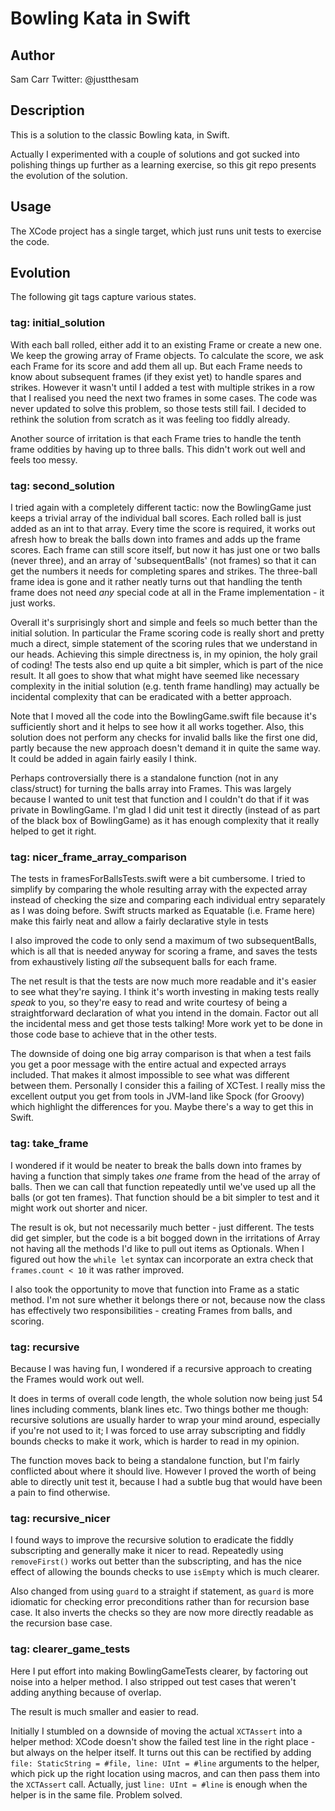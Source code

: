 # Bowling Kata in Swift

## Author

Sam Carr
Twitter: @justthesam

## Description

This is a solution to the classic Bowling kata, in Swift.

Actually I experimented with a couple of solutions and got sucked into polishing things up further as a learning exercise, so this git repo presents the evolution of the solution.

## Usage

The XCode project has a single target, which just runs unit tests to exercise the code.

## Evolution

The following git tags capture various states.

### tag: initial_solution

With each ball rolled, either add it to an existing Frame or create a new one. We keep the growing array of Frame objects. To calculate the score, we ask each Frame for its score and add them all up. But each Frame needs to know about subsequent frames (if they exist yet) to handle spares and strikes. However it wasn't until I added a test with multiple strikes in a row that I realised you need the next two frames in some cases. The code was never updated to solve this problem, so those tests still fail. I decided to rethink the solution from scratch as it was feeling too fiddly already.

Another source of irritation is that each Frame tries to handle the tenth frame oddities by having up to three balls. This didn't work out well and feels too messy.

### tag: second_solution

I tried again with a completely different tactic: now the BowlingGame just keeps a trivial array of the individual ball scores. Each rolled ball is just added as an int to that array. Every time the score is required, it works out afresh how to break the balls down into frames and adds up the frame scores. Each frame can still score itself, but now it has just one or two balls (never three), and an array of 'subsequentBalls' (not frames) so that it can get the numbers it needs for completing spares and strikes. The three-ball frame idea is gone and it rather neatly turns out that handling the tenth frame does not need _any_ special code at all in the Frame implementation - it just works.

Overall it's surprisingly short and simple and feels so much better than the initial solution. In particular the Frame scoring code is really short and pretty much a direct, simple statement of the scoring rules that we understand in our heads. Achieving this simple directness is, in my opinion, the holy grail of coding! The tests also end up quite a bit simpler, which is part of the nice result. It all goes to show that what might have seemed like necessary complexity in the initial solution (e.g. tenth frame handling) may actually be incidental complexity that can be eradicated with a better approach.

Note that I moved all the code into the BowlingGame.swift file because it's sufficiently short and it helps to see how it all works together. Also, this solution does not perform any checks for invalid balls like the first one did, partly because the new approach doesn't demand it in quite the same way. It could be added in again fairly easily I think.

Perhaps controversially there is a standalone function (not in any class/struct) for turning the balls array into Frames. This was largely because I wanted to unit test that function and I couldn't do that if it was private in BowlingGame. I'm glad I did unit test it directly (instead of as part of the black box of BowlingGame) as it has enough complexity that it really helped to get it right.

### tag: nicer_frame_array_comparison

The tests in framesForBallsTests.swift were a bit cumbersome. I tried to simplify by comparing the whole resulting array with the expected array instead of checking the size and comparing each individual entry separately as I was doing before. Swift structs marked as Equatable (i.e. Frame here) make this fairly neat and allow a fairly declarative style in tests

I also improved the code to only send a maximum of two subsequentBalls, which is all that is needed anyway for scoring a frame, and saves the tests from exhaustively listing _all_ the subsequent balls for each frame.

The net result is that the tests are now much more readable and it's easier to see what they're saying. I think it's worth investing in making tests really _speak_ to you, so they're easy to read and write courtesy of being a straightforward declaration of what you intend in the domain. Factor out all the incidental mess and get those tests talking! More work yet to be done in those code base to achieve that in the other tests.   

The downside of doing one big array comparison is that when a test fails you get a poor message with the entire actual and expected arrays included. That makes it almost impossible to see what was different between them. Personally I consider this a failing of XCTest. I really miss the excellent output you get from tools in JVM-land like Spock (for Groovy) which highlight the differences for you. Maybe there's a way to get this in Swift.

### tag: take_frame

I wondered if it would be neater to break the balls down into frames by having a function that simply takes _one_ frame from the head of the array of balls. Then we can call that function repeatedly until we've used up all the balls (or got ten frames). That function should be a bit simpler to test and it might work out shorter and nicer.

The result is ok, but not necessarily much better - just different. The tests did get simpler, but the code is a bit bogged down in the irritations of Array not having all the methods I'd like to pull out items as Optionals. When I figured out how the `while let` syntax can incorporate an extra check that `frames.count < 10` it was rather improved.

I also took the opportunity to move that function into Frame as a static method. I'm not sure whether it belongs there or not, because now the class has effectively two responsibilities - creating Frames from balls, and scoring.

### tag: recursive

Because I was having fun, I wondered if a recursive approach to creating the Frames would work out well.

It does in terms of overall code length, the whole solution now being just 54 lines including comments, blank lines etc. Two things bother me though: recursive solutions are usually harder to wrap your mind around, especially if you're not used to it; I was forced to use array subscripting and fiddly bounds checks to make it work, which is harder to read in my opinion.

The function moves back to being a standalone function, but I'm fairly conflicted about where it should live. However I proved the worth of being able to directly unit test it, because I had a subtle bug that would have been a pain to find otherwise.

### tag: recursive_nicer

I found ways to improve the recursive solution to eradicate the fiddly subscripting and generally make it nicer to read. Repeatedly using `removeFirst()`  works out better than the subscripting, and has the nice effect of allowing the bounds checks to use `isEmpty` which is much clearer. 

Also changed from using `guard` to a straight if statement, as `guard` is more idiomatic for checking error preconditions rather than for recursion base case. It also inverts the checks so they are now more directly readable as the recursion base case.

### tag: clearer_game_tests

Here I put effort into making BowlingGameTests clearer, by factoring out noise into a helper method. I also stripped out test cases that weren't adding anything because of overlap.

The result is much smaller and easier to read.

Initially I stumbled on a downside of moving the actual `XCTAssert` into a helper method: XCode doesn't show the failed test line in the right place - but always on the helper itself. It turns out this can be rectified by adding `file: StaticString = #file, line: UInt = #line` arguments to the helper, which pick up the right location using macros, and can then pass them into the `XCTAssert` call. Actually, just `line: UInt = #line` is enough when the helper is in the same file. Problem solved.
